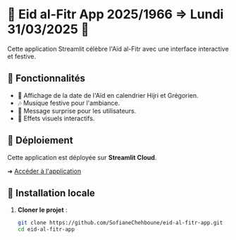 # 🌙 Eid al-Fitr App 2025/1966 => Lundi 31/03/2025 🎉  

Cette application Streamlit célèbre l'Aïd al-Fitr avec une interface interactive et festive.  

## 📌 Fonctionnalités  
- 📅 Affichage de la date de l'Aïd en calendrier Hijri et Grégorien.  
- 🎶 Musique festive pour l'ambiance.  
- 📩 Message surprise pour les utilisateurs.  
- 🌟 Effets visuels interactifs.  

## 🚀 Déploiement  
Cette application est déployée sur **Streamlit Cloud**.  

➜ [Accéder à l'application](https://eid-al-fitr-app-nr6homjgwu8m82kv4dmaph.streamlit.app/)  

## 🔧 Installation locale  
1. **Cloner le projet** :  
   ```bash
   git clone https://github.com/SofianeChehboune/eid-al-fitr-app.git
   cd eid-al-fitr-app
